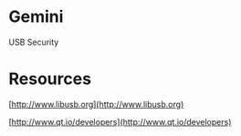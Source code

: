 # Gemini
USB Security

# Resources
[http://www.libusb.org](http://www.libusb.org)

[http://www.qt.io/developers](http://www.qt.io/developers)
